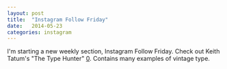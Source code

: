 ```yaml
---
layout: post
title:  "Instagram Follow Friday"
date:   2014-05-23 
categories: instagram 
---
```


I'm starting a new weekly section, Instagram Follow Friday. Check out Keith Tatum's "The Type Hunter" [0](http://instagram.com/thetypehunter). Contains many examples of vintage type. 


